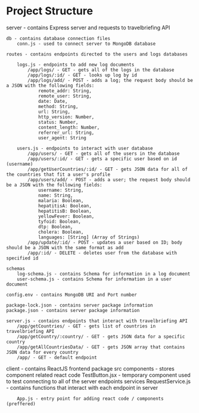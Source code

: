 # Project Structure
server - contains Express server and requests to travelbriefing API

    db - contains database connection files
        conn.js - used to connect server to MongoDB database
        
    routes - contains endpoints directed to the users and logs databases
    
        logs.js - endpoints to add new log documents
            /app/logs/ - GET - gets all of the logs in the database
            /app/logs/:id/ - GET - looks up log by id
            /app/logs/add/ - POST - adds a log; the request body should be a JSON with the following fields:
                remote_addr: String, 
                remote_user: String, 
                date: Date,
                method: String, 
                url: String, 
                http_version: Number, 
                status: Number, 
                content_length: Number,
                referrer_url: String,            
                user_agent: String

        users.js - endpoints to interact with user database
            /app/users/ - GET - gets all of the users in the database
            /app/users/:id/ - GET - gets a specific user based on id (username)
            /app/getUserCountries/:id/ - GET - gets JSON data for all of the countries that fit a user's profile
            /app/users/add/ - POST - adds a user; the request body should be a JSON with the following fields:
                username: String,
                name: String,
                malaria: Boolean,
                hepatitisA: Boolean,
                hepatitisB: Boolean,
                yellowFever: Boolean,
                tyfoid: Boolean,
                dtp: Boolean,
                cholera: Boolean,
                languages: [String] (Array of Strings)
            /app/update/:id/ - POST - updates a user based on ID; body should be a JSON with the same format as add
            /app/:id/ - DELETE - deletes user from the database with specified id

    schemas
        log-schema.js - contains Schema for information in a log document
        user-schema.js - contains Schema for information in a user document
        
    config.env - contains MongoDB URI and Port number
        
    package-lock.json - contains server package information
    package.json - contains server package information
        
    server.js - contains endpoints that interact with travelbriefing API
        /app/getCountries/ - GET - gets list of countries in travelbriefing API
        /app/getCountry/:country/ - GET - gets JSON data for a specific country
        /app/getAllCountriesData/ - GET - gets JSON array that contains JSON data for every country            
        /app/ - GET - default endpoint

client - contains ReactJS frontend package
    src
        components - stores component related react code
            TestButton.jsx - temporary component used to test connecting to all of the server endpoints 
        services
            RequestService.js - contains functions that interact with each endpoint in server
        
        App.js - entry point for adding react code / components (preffered)